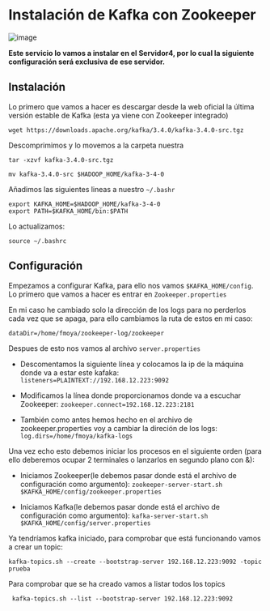 # Instalación de Kafka con Zookeeper

![image](https://github.com/Franmc027/Hadoop-Cluster/assets/123466051/7994c06e-3038-49ef-b61e-f9f39385dae2)

**Este servicio lo vamos a instalar en el Servidor4, por lo cual la siguiente configuración será exclusiva de ese servidor.**

## Instalación 

Lo primero que vamos a hacer es descargar desde la web oficial la última versión estable de Kafka (esta ya viene con Zookeeper integrado)

```wget https://downloads.apache.org/kafka/3.4.0/kafka-3.4.0-src.tgz```

Descomprimimos y lo movemos a la carpeta nuestra

```tar -xzvf kafka-3.4.0-src.tgz```

```mv kafka-3.4.0-src $HADOOP_HOME/kafka-3-4-0```

Añadimos las siguientes lineas a nuestro ```~/.bashr```

```
export KAFKA_HOME=$HADOOP_HOME/kafka-3-4-0
export PATH=$KAFKA_HOME/bin:$PATH
```
 Lo actualizamos:
 
 ```source ~/.bashrc```
 
 ## Configuración
 
 Empezamos a configurar Kafka, para ello nos vamos ```$KAFKA_HOME/config```. Lo primero que vamos a hacer es entrar en ```Zookeeper.properties```
 
 En mi caso he cambiado solo la dirección de los logs para no perderlos cada vez que se apaga, para ello cambiamos la ruta de estos en mi caso:
 
 ```dataDir=/home/fmoya/zookeeper-log/zookeeper```


Despues de esto nos vamos al archivo ```server.properties```

- Descomentamos la siguiente línea y colocamos la ip de la máquina donde va a estar este kafaka:
```listeners=PLAINTEXT://192.168.12.223:9092```
 
 - Modificamos la línea donde proporcionamos donde va a escuchar Zookeeper:
 ```zookeeper.connect=192.168.12.223:2181```
 
 - También como antes hemos hecho en el archivo de zookeeper.properties voy a cambiar la direción de los logs:
 ```log.dirs=/home/fmoya/kafka-logs```
 
 Una vez echo esto debemos iniciar los procesos en el siguiente orden (para ello deberemos ocupar 2 terminales o lanzarlos en segundo plano con &):
 
 - Iniciamos Zookeeper(le debemos pasar donde está el archivo de configuración como argumento):
    ``` zookeeper-server-start.sh $KAFKA_HOME/config/zookeeper.properties ```
    
 - Iniciamos Kafka(le debemos pasar donde está el archivo de configuración como argumento):
   ```kafka-server-start.sh $KAFKA_HOME/config/server.properties```
 
 Ya tendríamos kafka iniciado, para comprobar que está funcionando vamos a crear un topic:
 
 ```kafka-topics.sh --create --bootstrap-server 192.168.12.223:9092 -topic prueba```
 
 Para comprobar que se ha creado vamos a listar todos los topics
 
 ``` kafka-topics.sh --list --bootstrap-server 192.168.12.223:9092```
 
 
 
 







